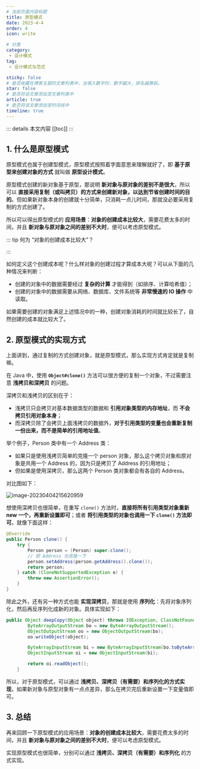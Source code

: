 ```yaml
---
# 当前页面内容标题
title: 原型模式
date: 2023-4-4
order: 4
icon: write

# 分类
category:
 - 设计模式
tag:
 - 设计模式与范式

sticky: false
# 是否收藏在博客主题的文章列表中，当填入数字时，数字越大，排名越靠前。
star: false
# 是否将该文章添加至文章列表中
article: true
# 是否将该文章添加至时间线中
timeline: true
---
```



::: details 本文内容
[[toc]]
:::

## 1. 什么是原型模式

原型模式也属于创建型模式，原型模式按照着字面意思来理解就好了，即 **基于原型来创建对象的方式** 就叫做 **原型设计模式**。

原型模式创建的新对象基于原型，那说明 **新对象与原对象的差别不是很大**，所以可以 **直接采用复制（或叫拷贝）的方式来创建新对象，以达到节省创建时间的目的**。但如果新对象本身的创建就十分简单，只消耗一点儿时间，那就没必要采用复制的方式创建了。

所以可以得出原型模式的 **应用场景**：**对象的创建成本比较大**，需要花费太多的时间，并且 **新对象与原对象之间的差别不大时**，便可以考虑原型模式。

::: tip 何为 “对象的创建成本比较大”？

:::

如何定义这个创建成本呢？什么样对象的创建过程才算成本大呢？可以从下面的几种情况来判断：

- 创建的对象中的数据需要经过 **复杂的计算** 才能得到（如排序、计算哈希值）；
- 创建的对象中的数据需要从网络、数据库、文件系统等 **非常慢速的 IO 操作** 中读取。

如果需要创建的对象满足上述情况中的一种，创建对象消耗的时间就比较长了，自然创建的成本就比较大了。

## 2. 原型模式的实现方式

上面讲到，通过复制的方式创建对象，就是原型模式，那么实现方式肯定就是复制嘛。

在 Java 中，使用 **`Object#clone()`** 方法可以很方便的复制一个对象，不过需要注意 **浅拷贝和深拷贝** 的问题。

深拷贝和浅拷贝的区别在于：

- 浅拷贝只会拷贝对基本数据类型的数据和 **引用对象类型的内存地址**，而 **不会拷贝引用对象本身**；
- 而深拷贝除了会拷贝上面浅拷贝的数据外，**对于引用类型的变量也会重新复制一份出来，而不是简单的引用地址值**。

举个例子，Person 类中有一个 Address 类：

- 如果只是使用浅拷贝简单的克隆一个 person 对象，那么这个拷贝对象和原对象是共用一个 Address 的，因为只是拷贝了 Address 的引用地址；
- 但如果是使用深拷贝，那么这两个 Person 类对象都会有各自的 Address。

对比图如下：

![image-20230404215620959](https://run-notes.oss-cn-beijing.aliyuncs.com/notes/202304042156091.png)

想使用深拷贝也很简单，在重写 `clone()` 方法时，**直接将所有引用类型对象重新 new 一个，再重新设置即可**；或者 **将引用类型的对象也调用一下 `clone()` 方法即可**。就像下面这样：

```java
@Override
public Person clone() {
    try {
        Person person = (Person) super.clone();
        // 把 Address 也克隆一下
        person.setAddress(person.getAddress().clone());
        return person;
    } catch (CloneNotSupportedException e) {
        throw new AssertionError();
    }
}
```

除此之外，还有另一种方式也能 **实现深拷贝**，那就是使用 **序列化**：先将对象序列化，然后再反序列化成新的对象。具体实现如下：

```java
public Object deepCopy(Object object) throws IOException, ClassNotFoundException {
        ByteArrayOutputStream bo = new ByteArrayOutputStream();
        ObjectOutputStream oo = new ObjectOutputStream(bo);
        oo.writeObject(object);

        ByteArrayInputStream bi = new ByteArrayInputStream(bo.toByteArray());
        ObjectInputStream oi = new ObjectInputStream(bi);

        return oi.readObject();
    }
```

所以，对于原型模式，可以通过 **浅拷贝、深拷贝（有需要）和序列化的方式实现**，如果新对象与原型对象有一点点差异，那么在拷贝完后重新设置一下变量值即可。

## 3. 总结

再来回顾一下原型模式的应用场景：**对象的创建成本比较大**，需要花费太多的时间，并且 **新对象与原对象之间的差别不大时**，便可以考虑原型模式。

实现原型模式也很简单，分别可以通过 **浅拷贝、深拷贝（有需要）和序列化** 的方式实现。

